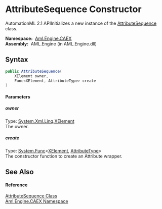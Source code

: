 AttributeSequence Constructor
=============================
AutomationML 2.1 APIInitializes a new instance of the [AttributeSequence][1] class.

  **Namespace:**  [Aml.Engine.CAEX][2]  
  **Assembly:**  AML.Engine (in AML.Engine.dll)

Syntax
------

```csharp
public AttributeSequence(
	XElement owner,
	Func<XElement, AttributeType> create
)
```

#### Parameters

##### *owner*
Type: [System.Xml.Linq.XElement][3]  
The owner.

##### *create*
Type: [System.Func][4]&lt;[XElement][3], [AttributeType][5]>  
The constructor function to create an Attribute wrapper.


See Also
--------

#### Reference
[AttributeSequence Class][1]  
[Aml.Engine.CAEX Namespace][2]  

[1]: README.md
[2]: ../README.md
[3]: https://docs.microsoft.com/dotnet/api/system.xml.linq.xelement
[4]: https://docs.microsoft.com/dotnet/api/system.func-2
[5]: ../AttributeType/README.md
[6]: https://www.automationml.org
[7]: ../../icons/logoShade.png